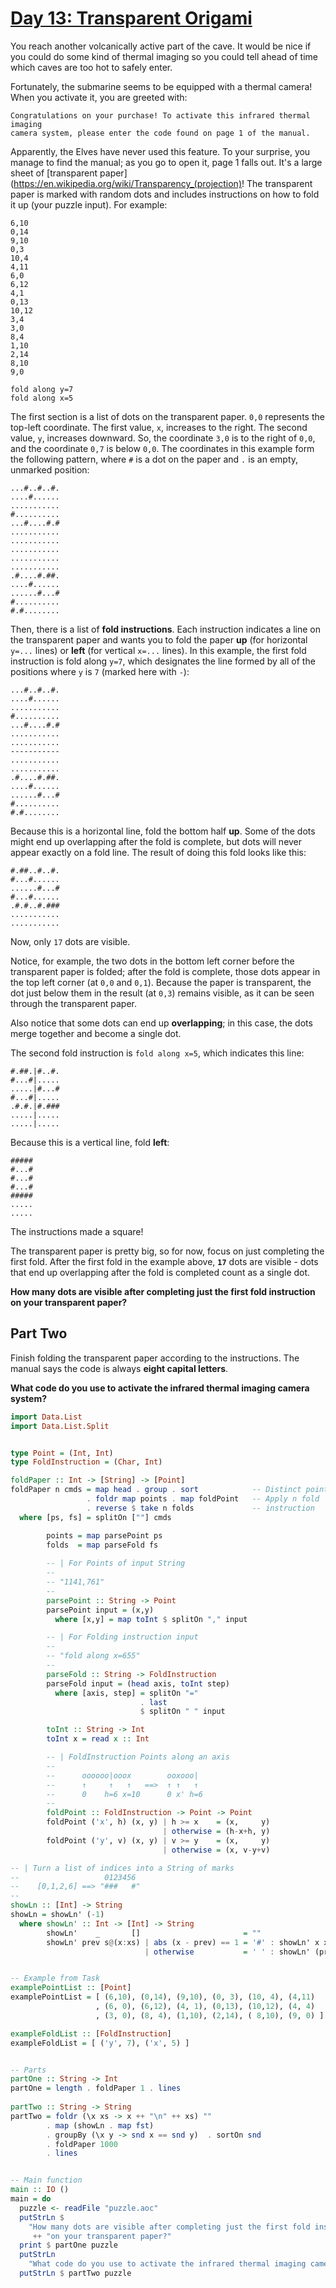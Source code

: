 # [Day 13: Transparent Origami](https://adventofcode.com/2021/day/13)

You reach another volcanically active part of the cave. It would be nice if you could do
some kind of thermal imaging so you could tell ahead of time which caves are too hot to
safely enter.

Fortunately, the submarine seems to be equipped with a thermal camera! When you activate
it, you are greeted with:

```
Congratulations on your purchase! To activate this infrared thermal imaging
camera system, please enter the code found on page 1 of the manual.
```

Apparently, the Elves have never used this feature. To your surprise, you manage to find
the manual; as you go to open it, page 1 falls out. It's a large sheet of 
[transparent paper](https://en.wikipedia.org/wiki/Transparency_(projection)! The
transparent paper is marked with random dots and includes instructions on how to fold it
up (your puzzle input). For example:

```
6,10
0,14
9,10
0,3
10,4
4,11
6,0
6,12
4,1
0,13
10,12
3,4
3,0
8,4
1,10
2,14
8,10
9,0

fold along y=7
fold along x=5
```

The first section is a list of dots on the transparent paper. `0,0` represents the
top-left coordinate. The first value, `x`, increases to the right. The second value, `y`,
increases downward. So, the coordinate `3,0` is to the right of `0,0`, and the coordinate
`0,7` is below `0,0`. The coordinates in this example form the following pattern, where
`#` is a dot on the paper and `.` is an empty, unmarked position:

```
...#..#..#.
....#......
...........
#..........
...#....#.#
...........
...........
...........
...........
...........
.#....#.##.
....#......
......#...#
#..........
#.#........
```

Then, there is a list of **fold instructions**. Each instruction indicates a line on the
transparent paper and wants you to fold the paper **up** (for horizontal `y=...` lines) or
**left** (for vertical `x=...` lines). In this example, the first fold instruction is fold
along `y=7`, which designates the line formed by all of the positions where `y` is `7`
(marked here with `-`):

```
...#..#..#.
....#......
...........
#..........
...#....#.#
...........
...........
-----------
...........
...........
.#....#.##.
....#......
......#...#
#..........
#.#........
```

Because this is a horizontal line, fold the bottom half **up**. Some of the dots might end
up overlapping after the fold is complete, but dots will never appear exactly on a fold
line. The result of doing this fold looks like this:

```
#.##..#..#.
#...#......
......#...#
#...#......
.#.#..#.###
...........
...........
```

Now, only `17` dots are visible.

Notice, for example, the two dots in the bottom left corner before the transparent paper
is folded; after the fold is complete, those dots appear in the top left corner (at `0,0`
and `0,1`). Because the paper is transparent, the dot just below them in the result (at
`0,3`) remains visible, as it can be seen through the transparent paper.

Also notice that some dots can end up **overlapping**; in this case, the dots merge
together and become a single dot.

The second fold instruction is `fold along x=5`, which indicates this line:

```
#.##.|#..#.
#...#|.....
.....|#...#
#...#|.....
.#.#.|#.###
.....|.....
.....|.....
```

Because this is a vertical line, fold **left**:

```
#####
#...#
#...#
#...#
#####
.....
.....
```

The instructions made a square!

The transparent paper is pretty big, so for now, focus on just completing the first fold.
After the first fold in the example above, **`17`** dots are visible - dots that end up
overlapping after the fold is completed count as a single dot.

**How many dots are visible after completing just the first fold instruction on your
transparent paper?**


## Part Two
Finish folding the transparent paper according to the instructions. The manual says the
code is always **eight capital letters**.

**What code do you use to activate the infrared thermal imaging camera system?**

```haskell
import Data.List
import Data.List.Split


type Point = (Int, Int)
type FoldInstruction = (Char, Int)

foldPaper :: Int -> [String] -> [Point]
foldPaper n cmds = map head . group . sort            -- Distinct points
                 . foldr map points . map foldPoint   -- Apply n fold
                 . reverse $ take n folds             -- instruction
  where [ps, fs] = splitOn [""] cmds

        points = map parsePoint ps
        folds  = map parseFold fs
        
        -- | For Points of input String 
        --
        -- "1141,761"
        --
        parsePoint :: String -> Point
        parsePoint input = (x,y)
          where [x,y] = map toInt $ splitOn "," input

        -- | For Folding instruction input
        --
        -- "fold along x=655"
        --
        parseFold :: String -> FoldInstruction
        parseFold input = (head axis, toInt step)
          where [axis, step] = splitOn "=" 
                             . last 
                             $ splitOn " " input

        toInt :: String -> Int
        toInt x = read x :: Int

        -- | FoldInstruction Points along an axis
        --      
        --      oooooo|ooox        ooxooo|
        --      ↑     ↑   ↑   ==>  ↑ ↑   ↑
        --      0    h=6 x=10      0 x' h=6
        --
        foldPoint :: FoldInstruction -> Point -> Point
        foldPoint ('x', h) (x, y) | h >= x    = (x,     y)
                                  | otherwise = (h-x+h, y)
        foldPoint ('y', v) (x, y) | v >= y    = (x,     y)
                                  | otherwise = (x, v-y+v)

-- | Turn a list of indices into a String of marks
--                   0123456
--    [0,1,2,6] ==> "###   #"
--
showLn :: [Int] -> String
showLn = showLn' (-1)
  where showLn' :: Int -> [Int] -> String
        showLn'    _       []                       = ""
        showLn' prev s@(x:xs) | abs (x - prev) == 1 = '#' : showLn' x xs
                              | otherwise           = ' ' : showLn' (prev + 1) s


-- Example from Task
examplePointList :: [Point]
examplePointList = [ (6,10), (0,14), (9,10), (0, 3), (10, 4), (4,11)
                   , (6, 0), (6,12), (4, 1), (0,13), (10,12), (4, 4)
                   , (3, 0), (8, 4), (1,10), (2,14), ( 8,10), (9, 0) ]

exampleFoldList :: [FoldInstruction]
exampleFoldList = [ ('y', 7), ('x', 5) ]


-- Parts
partOne :: String -> Int
partOne = length . foldPaper 1 . lines
        
partTwo :: String -> String
partTwo = foldr (\x xs -> x ++ "\n" ++ xs) ""
        . map (showLn . map fst)
        . groupBy (\x y -> snd x == snd y)  . sortOn snd 
        . foldPaper 1000
        . lines


-- Main function
main :: IO ()
main = do
  puzzle <- readFile "puzzle.aoc"
  putStrLn $
    "How many dots are visible after completing just the first fold instruction\n"
     ++ "on your transparent paper?"
  print $ partOne puzzle
  putStrLn 
    "What code do you use to activate the infrared thermal imaging camera system?"
  putStrLn $ partTwo puzzle
```
